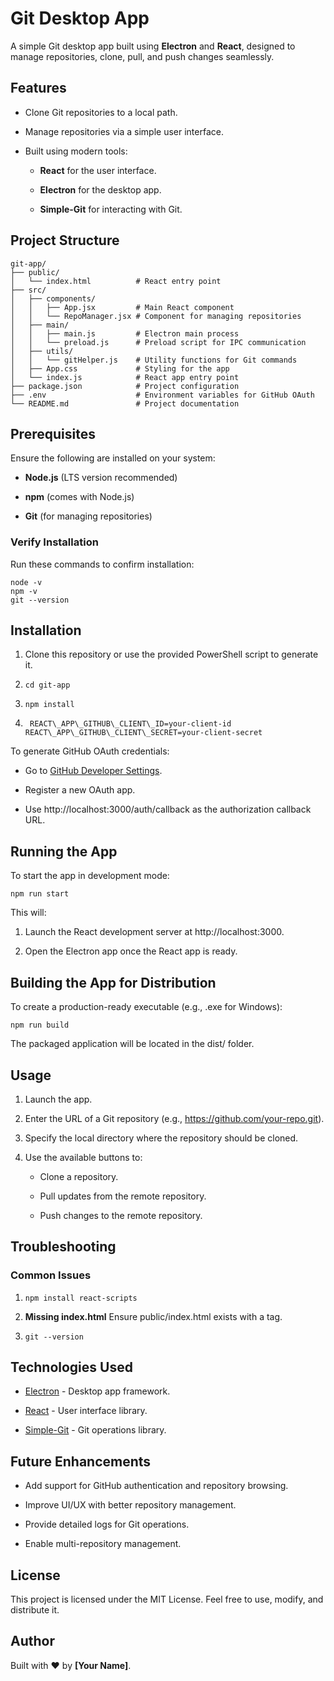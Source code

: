 Git Desktop App
===============

A simple Git desktop app built using **Electron** and **React**, designed to manage repositories, clone, pull, and push changes seamlessly.

Features
--------

*   Clone Git repositories to a local path.
    
*   Manage repositories via a simple user interface.
    
*   Built using modern tools:
    
    *   **React** for the user interface.
        
    *   **Electron** for the desktop app.
        
    *   **Simple-Git** for interacting with Git.
        

Project Structure
-----------------

```
git-app/
├── public/
│   └── index.html          # React entry point
├── src/
│   ├── components/
│   │   ├── App.jsx         # Main React component
│   │   └── RepoManager.jsx # Component for managing repositories
│   ├── main/
│   │   ├── main.js         # Electron main process
│   │   └── preload.js      # Preload script for IPC communication
│   ├── utils/
│   │   └── gitHelper.js    # Utility functions for Git commands
│   ├── App.css             # Styling for the app
│   └── index.js            # React app entry point
├── package.json            # Project configuration
├── .env                    # Environment variables for GitHub OAuth
└── README.md               # Project documentation

```

Prerequisites
-------------

Ensure the following are installed on your system:

*   **Node.js** (LTS version recommended)
    
*   **npm** (comes with Node.js)
    
*   **Git** (for managing repositories)
    

### Verify Installation

Run these commands to confirm installation:

```   
node -v  
npm -v  
git --version
```

Installation
------------

1.  Clone this repository or use the provided PowerShell script to generate it.
    
2.  ```cd git-app```
    
3.  ```npm install```
    
4.  ` REACT\_APP\_GITHUB\_CLIENT\_ID=your-client-id` </br>
    `REACT\_APP\_GITHUB\_CLIENT\_SECRET=your-client-secret `
    

To generate GitHub OAuth credentials:

*   Go to [GitHub Developer Settings](https://github.com/settings/developers).
    
*   Register a new OAuth app.
    
*   Use http://localhost:3000/auth/callback as the authorization callback URL.
    

Running the App
---------------

To start the app in development mode:

`npm run start`

This will:

1.  Launch the React development server at http://localhost:3000.
    
2.  Open the Electron app once the React app is ready.
    

Building the App for Distribution
---------------------------------

To create a production-ready executable (e.g., .exe for Windows):

`npm run build`

The packaged application will be located in the dist/ folder.

Usage
-----

1.  Launch the app.
    
2.  Enter the URL of a Git repository (e.g., https://github.com/your-repo.git).
    
3.  Specify the local directory where the repository should be cloned.
    
4.  Use the available buttons to:
    
    *   Clone a repository.
        
    *   Pull updates from the remote repository.
        
    *   Push changes to the remote repository.
        

Troubleshooting
---------------

### Common Issues

1.  `npm install react-scripts`
    
2.  **Missing index.html**
    Ensure public/index.html exists with a tag.
    
3.  `git --version`
    

Technologies Used
-----------------

*   [Electron](https://www.electronjs.org/) - Desktop app framework.
    
*   [React](https://reactjs.org/) - User interface library.
    
*   [Simple-Git](https://www.npmjs.com/package/simple-git) - Git operations library.
    

Future Enhancements
-------------------

*   Add support for GitHub authentication and repository browsing.
    
*   Improve UI/UX with better repository management.
    
*   Provide detailed logs for Git operations.
    
*   Enable multi-repository management.
    

License
-------

This project is licensed under the MIT License. Feel free to use, modify, and distribute it.

Author
------

Built with ❤️ by **\[Your Name\]**.